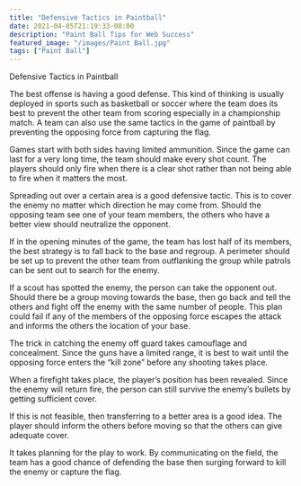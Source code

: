 ```yaml
---
title: "Defensive Tactics in Paintball"
date: 2021-04-05T21:19:33-08:00
description: "Paint Ball Tips for Web Success"
featured_image: "/images/Paint Ball.jpg"
tags: ["Paint Ball"]
---
```


Defensive Tactics in Paintball

The best offense is having a good defense. This kind of thinking is usually deployed in sports such as basketball or soccer where the team does its best to prevent the other team from scoring especially in a championship match. A team can also use the same tactics in the game of paintball by preventing the opposing force from capturing the flag.

Games start with both sides having limited ammunition. Since the game can last for a very long time, the team should make every shot count. The players should only fire when there is a clear shot rather than not being able to fire when it matters the most.  

Spreading out over a certain area is a good defensive tactic. This is to cover the enemy no matter which direction he may come from.  Should the opposing team see one of your team members, the others who have a better view should neutralize the opponent.  

If in the opening minutes of the game, the team has lost half of its members, the best strategy is to fall back to the base and regroup. A perimeter should be set up to prevent the other team from outflanking the group while patrols can be sent out to search for the enemy.

If a scout has spotted the enemy, the person can take the opponent out. Should there be a group moving towards the base, then go back and tell the others and fight off the enemy with the same number of people. This plan could fail if any of the members of the opposing force escapes the attack and informs the others the location of your base.

The trick in catching the enemy off guard takes camouflage and concealment. Since the guns have a limited range, it is best to wait until the opposing force enters the “kill zone” before any shooting takes place.   

When a firefight takes place, the player’s position has been revealed. Since the enemy will return fire, the person can still survive the enemy’s bullets by getting sufficient cover. 

If this is not feasible, then transferring to a better area is a good idea. The player should inform the others before moving so that the others can give adequate cover.

It takes planning for the play to work. By communicating on the field, the team has a good chance of defending the base then surging forward to kill the enemy or capture the flag.

 



